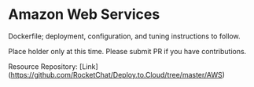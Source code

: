 # Amazon Web Services

Dockerfile; deployment, configuration, and tuning instructions to follow.

Place holder only at this time.  Please submit PR if you have contributions.

Resource Repository: [Link] (https://github.com/RocketChat/Deploy.to.Cloud/tree/master/AWS)
